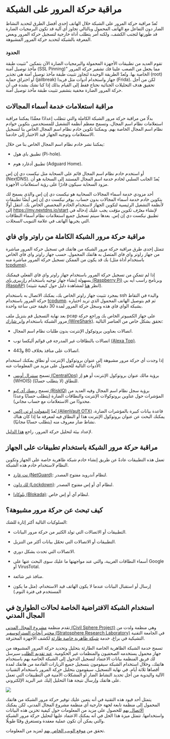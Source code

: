 # مراقبة حركة المرور على الشبكة

تُعدّ مراقبة حركة المرور على الشبكة خلال الهاتف إحدى أفضل الطرق لتحديد النشاط الضار دون التفاعل مع الهاتف المحمول وبالتالي تجاوز أي آلية قد تكون البرمجيات الضارة قد طورتها لتجنب الكشف، ولكنه أمر يتطلب أداة خارجية لتسجيل حركة المرور وبعض المعرفة بالشبكة لتحديد حركة المرور المشبوهة.

### الحدود

تقوم العديد من تطبيقات الأجهزة المحمولة والبرمجيات الضارة الآن بتمكين "تثبيت طبقة مآخذ توصيل آمنة (SSL Pinning)" مما يجعل من الصعب علينا فك تشفير حركة المرور الخاصة بها. وتُعدّ الطريقة الوحيدة لتجاوز تثبيت طبقة مآخذ توصيل آمنة هي تجذير (root) أو اختراق حماية (jailbreak) جهاز واستخدام أدوات مثل فريدا (Frida). لكن من أجل تحقيق هدف التحليلات الجنائية نحتاج فقط إلى القيام بذلك إذا كنا نشك بشدة في أن حركة المرور الضارة مخفية بتشفير تثبيت طبقة مآخذ توصيل آمنة.

## مراقبة استعلامات خدمة أسماء المجالات

بدلًا من مراقبة حركة مرور الشبكة الكاملة والتي تتطلب إعدادًا معقّدًا يمكننا مراقبة استعلامات نظام اسم المجال، وتسمح معظم أنظمة التشغيل للمستخدمين بتكوين خوادم نظام اسم المجال الخاصة بهم. ويمكننا تكوين خادم نظام اسم المجال الخاص بنا لتسجيل الاستعلامات وتوجيه الجهاز قيد الاختبار إلى خادمنا.

يمكننا نشر خادم نظام اسم المجال الخاص بنا من خلال:

* تطبيق باي هول (Pi-hole).
    
* تطبيق أدغارد هوم (Adguard Home).
    

أو استخدم خادم نظام اسم المجال قائم على السحابة مثل نيكست دي إن إس (NextDNS). يُعدّ الجانب السلبي لخادم خدمة اسم المجال المستند إلى السحابة هو أن مزود السحابة سيكون قادرًا على رؤية استعلامات الأجهزة.

أحد مزودي خدمة أسماء المجالات السحابية هو نيكست دي إن إس والذي يسمح لك بتكوين خادم خدمة أسماء المجالات بدون حساب. يوفر نيكست دي إن إس أيضًا تطبيقات لأنظمة التشغيل الرئيسية لتكوين الجهاز لاستخدام الخادم المخصص الخاص بك. انتقل أولًا إلى https://my.nextdns.io/start لإنشاء _معرّف تكوين مؤقت_ يجب عليك إدخاله في تطبيق نيكست دي إن إس. بعدها سيتم تسجيل جميع استعلامات نظام أسماء النطاقات التي يجريها الهاتف في علامة التبويب _السجلات_.

## مراقبة حركة مرور الشبكة الكاملة من راوتر واي فاي

تتمثل إحدى طرق مراقبة حركة مرور الشبكة من هاتفك في تسجيل حركة المرور مباشرة من جهاز راوتر واي فاي المتصل به هاتفك المحمول. حسب جهاز راوتر واي فاي الخاص بك قد يكون من الممكن تسجيل حركة المرور مباشرة منه (باستخدام أداة مثل [tcpdump](https://www.tcpdump.org/)).

إذا لم تتمكن من تسجيل حركة المرور باستخدام جهاز راوتر واي فاي الفعلي فيمكنك بسهولة إنشاء جهاز توجيه باستخدام [رازبيري باي (Raspberry Pi)](https://www.raspberrypi.org/) وبرنامج راسب أيه بي [(RaspAP)](https://raspap.com/) (انظر [هنا](https://howtoraspberrypi.com/create-a-wi-fi-hotspot-in-less-than-10-minutes-with-pi-raspberry/) لمشاهدة دليل حول كيفية تثبيته).

بمجرد تثبيت جهاز راوتر الخاص بك، يمكنك الاتصال به باستخدام ssh والبدء في التقاط حركة المرور باستخدام [tcpdump](https://www.tcpdump.org/). ثم قم بتوصيل الهاتف المحمول الذي تريد اختباره بشبكة الواي فاي هذه وسجل حركة المرور لمدة 30 دقيقة حتى ساعة واحدة.

بعد نهاية التسجيل قم بتنزيل ملف pcap على جهاز الكمبيوتر الخاص بك وراجع حركة مرور الشبكة باستخدام [واير شارك (WireShark)](https://www.wireshark.org/). تحقق بشكل خاص من العناصر التالية:

* اتصالات بعناوين بروتوكول الإنترنت بدون طلبات نظام اسم المجال.
    
* اتصالات بالنطاقات غير المدرجة في قوائم أليكسا توب [(Alexa Top)](https://www.alexa.com/siteinfo).
    
* اتصالات على منافذ بخلاف 80 و443.
    

إذا وجدت أي حركة مرور مشبوهة إلى عنوان بروتوكول الإنترنت أو نطاق يمكنك استخدام الأدوات التالية للحصول على مزيد من المعلومات عنه:

* تسمح [سنترال أوبس (CentralOps)](https://centralops.net/co/) برؤية مالك عنوان بروتوكول الإنترنت أو هو إز (WHOIS) للنطاق (لا يتطلب حسابًا).
    
* تسمح [ريسك آي كيو (RiskIQ)](https://community.riskiq.com/home) برؤية سجل نظام اسم المجال وفيه العديد من المؤشرات حول عناوين بروتوكولات الإنترنت والنطاقات الضارة (يتطلب حسابًا وعددًا محدودًا من الاستعلامات مع حساب مجاني).
    
* تُعدّ [إلينفولت أو تي إكس (AlienVault OTX)](https://otx.alienvault.com/) قاعدة بيانات كبيرة بالمؤشرات الضارة، يمكنك البحث عن عنوان بروتوكول الإنترنت هذا أو النطاق فيه لمعرفة ما إذا كان هناك نشاط ضار معروف منه (يتطلب حسابًا مجانيًا).
    

لإعداد بيئة لتحليل حركة المرور، راجع [هذا الدليل](https://mobile-security.gitbook.io/mobile-security-testing-guide/general-mobile-app-testing-guide/0x04f-testing-network-communication).

## مراقبة حركة مرور الشبكة باستخدام تطبيقات على الجهاز

تعمل هذه التطبيقات عادةً عن طريق إنشاء خادم شبكة ظاهرية خاصة على الجهاز وتكوين النظام لاستخدام خادم هذه الشبكة.

* [نت غارد (NetGuard)](https://netguard.me/): لنظام آندرويد مفتوح المصدر.
    
* [لك داون (Lockdown)](https://lockdownprivacy.com/firewall): لنظام آي أو إس مفتوح المصدر.
    
* [بلوكادا (Blokada)](https://apps.apple.com/us/app/blokada/id1508341781): لنظام آي أو إس خاص.
    

## كيف تبحث عن حركة مرور مشبوهة؟

السلوكيات التالية أكثر إثارة للشك:

* التطبيقات أو الاتصالات التي تولد الكثير من حركة مرور البيانات.
    
* التطبيقات أو الاتصالات التي تحمّل بيانات أكثر من التنزيل.
    
* الاتصالات التي تحدث بشكل دوري.
    
* أسماء النطاقات الغريبة، والتي عند مواجهتها ما عليك سوى البحث عنها على Google أو VirusTotal.
    
* منافذ غير شائعة.
    
* إرسال أو استقبال البيانات عندما لا يكون الهاتف قيد الاستخدام، (مثل ما يكون المستخدم في فترة النوم.)
    

## استخدام الشبكة الافتراضية الخاصة لحالات الطوارئ في المجال المدني

تقدم منظمة [مشروع المجال المدني (Civil Sphere Project)](https://www.civilsphereproject.org/what-we-do) وهي منظمة ولدت من [مختبر أبحاث الستراتوسفير (Stratosphere Research Laboratory)](https://www.stratosphereips.org/) في الجامعة التقنية التشيكية في براغ، خدمة [شبكة ظاهرية خاصة طارئة](https://www.civilsphereproject.org/emergency-vpn) لكشف الأجهزة المخترقة.

تسمح خدمة الشبكة الظاهرية الخاصة الطارئة بتحليل وتحديد حركة المرور المشبوهة من جهاز محمول يستخدمه الصحفيون والمنظمات غير الحكومية. [عند تقديم الطلب](https://www.civilsphereproject.org/get-started) سيرسل لك فريق المنظمة بيانات الاعتماد لتسجيل الدخول إلى الشبكة الخاصة بهم باستخدام هاتفك، وخلال استخدام الشبكة سيقومون بتسجيل جميع الزيارات القادمة من هاتفك لمدة أقصاها ثلاثة أيام. في نهاية التسجيل، سيقومون بتحليل حركة المرور باستخدام التقنيات الآلية واليدوية من أجل تحديد النشاط الضار أو المشكلات الأمنية في التطبيقات التي تعمل على هاتفك وإرسال نتيجة هذا التحليل إليك عبر البريد الإلكتروني.

![](https://pellaeon.gitbook.io/~gitbook/image?url=https%3A%2F%2F3800278430-files.gitbook.io%2F%7E%2Ffiles%2Fv0%2Fb%2Fgitbook-x-prod.appspot.com%2Fo%2Fspaces%252F0nYvTpYLyJhfHy1skKdP%252Fuploads%252Fgit-blob-f391d4543abcccfde6876b7daad625661e532515%252Femergencyvpn.png%3Falt%3Dmedia&width=768&dpr=4&quality=100&sign=157bac3e&sv=1 "")

يتمثل أحد قيود هذه التقنية في أنه يتعين عليك توفير حركة مرور الشبكة من هاتفك المحمول إلى منظمة تابعة لجهة خارجية أي منظمة مشروع المجال المدني، لكن يمكنك [الاتصال بهم](https://www.civilsphereproject.org/get-started) للحصول على مزيد من المعلومات حول كيفية تخزين هذه البيانات واستخدامها. تتمثل ميزة هذا الحل في أنه يمكنك الاعتماد عليها لتحليل حركة مرور الشبكة والتي يمكن أن تكون عملية معقدة وتستغرق وقتًا طويلًا.

تحقق من [موقع الويب الخاص بهم](https://www.civilsphereproject.org/emergency-vpn) لمزيد من المعلومات.